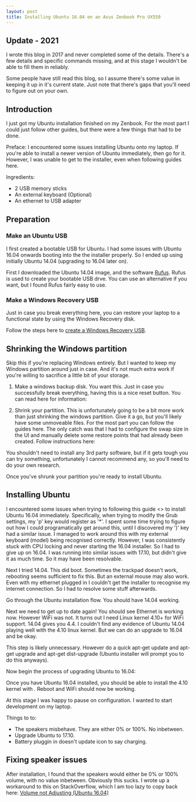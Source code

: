 ```yaml
---
layout: post
title: Installing Ubuntu 16.04 on an Asus Zenbook Pro UX550
---
```


## Update - 2021

I wrote this blog in 2017 and never completed some of the details. There's a few details and specific 
commands missing, and at this stage I wouldn't be able to fill them in reliably.

Some people have still read this blog, so I assume there's some value in keeping it up in it's current
state. Just note that there's gaps that you'll need to figure out on your own.

## Introduction

I just got my Ubuntu installation finished on my Zenbook. For the most part
I could just follow other guides, but there were a few things that had to be done.

Preface: I encountered some issues installing Ubuntu onto my laptop. If you're able to
install a newer version of Ubuntu immediately, then go for it. However, I was unable to 
get to the installer, even when following guides here.

Ingredients:

- 2 USB memory sticks
- An external keyboard (Optional)
- An ethernet to USB adapter

## Preparation

### Make an Ubuntu USB

I first created a bootable USB for Ubuntu. I had some issues with Ubuntu 16.04 onwards booting into
the the installer properly. So I ended up using initially Ubuntu 14.04 (upgrading to 16.04 later on). 

First I downloaded the Ubuntu 14.04 image, and the software [Rufus](https://rufus.akeo.ie/). Rufus is
used to create your bootable USB drve. You can use an alternative if you want, but I found Rufus fairly
easy to use.

### Make a Windows Recovery USB

Just in case you break everything here, you can restore your laptop to a functional state by using the
Windows Recovery disk.

Follow the steps here to [create a Windows Recovery USB](https://support.microsoft.com/en-au/help/4026852/windows-create-a-recovery-drive).

## Shrinking the Windows partition

Skip this if you're replacing Windows entirely. But I wanted to keep my Windows
partition around just in case. And it's not much extra work if you're willing to
sacrifice a little bit of your storage.

1. Make a windows backup disk. You want this. Just in case you successfully break
everything, having this is a nice reset button. You can read here for information:

2. Shrink your partition. This is unfortunately going to be a bit more work than
just shrinking the windows partition. Give it a go, but you'll likely have
some unmoveable files. For the most part you can follow the guides here. The only
catch was that I had to configure the swap size in the UI and manually delete some
restore points that had already been created. Follow instructions here: <link>

You shouldn't need to install any 3rd party software, but if it gets tough you can
try something, unfortunately I cannot recommend any, so you'll need to do your
own research.

Once you've shrunk your partition you're ready to install Ubuntu.

## Installing Ubuntu

I encountered some issues when trying to following this guide <> to install
Ubuntu 16.04 immediately. Specifically, when trying to modify the Grub settings,
my 'p' key would register as '*'. I spent some time trying to figure out how I could
programatically get around this, until I discovered my ')' key had a similar issue.
I managed to work around this with my external keyboard (model) being recognised
correctly. However, I was consistently stuck with CPU locking and never starting
the 16.04 installer. So I had to give up on 16.04. I was running into similar issues with 17.10,
but didn't give it as much time. So it may have been resolvable.

Next I tried 14.04. This did boot. Sometimes the trackpad doesn't work, rebooting seems
sufficient to fix this. But an external mouse may also work. Even with my ethernet
plugged in I couldn't get the installer to recognise my internet connection. So
I had to resolve some stuff afterwards.

Go through the Ubuntu installation flow. You should have 14.04 working.

Next we need to get up to date again! You should see Ethernet is working now. However
WiFi was not. It turns out I need Linux kernel 4.10+ for WiFi support. 14.04 gives you
4.4. I couldn't find any evidence of Ubuntu 14.04 playing well with the 4.10 linux
kernel. But we can do an upgrade to 16.04 and be okay.

This step is likely unnecessary. However do a quick apt-get update and apt-get upgrade and apt-get
dist-upgrade (Ubuntu installer will prompt you to do this anyways).

Now begin the process of upgrading Ubuntu to 16.04: <link>

Once you have Ubuntu 16.04 installed, you should be able to install the
4.10 kernel with <commands>. Reboot and WiFi should now be working.

At this stage I was happy to pause on configuration. I wanted to start development on
my laptop.

Things to to:
- The speakers misbehave. They are either 0% or 100%. No inbetween.
- Upgrade Ubuntu to 17.10.
- Battery pluggin in doesn't update icon to say charging.

## Fixing speaker issues

After installation, I found that the speakers would either be 0% or 100% volume, with no value inbetween.
Obviously this sucks. I wrote up a workaround to this on StackOverflow, which I am too lazy to copy back here:
[Volume not Adjusting (Ubuntu 16.04)](https://askubuntu.com/questions/896835/volume-not-adjusting-ubuntu-16-04/1040832#1040832)
